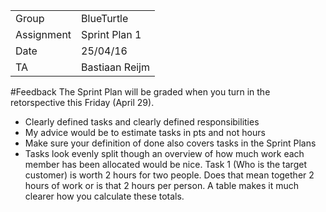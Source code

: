 |      |            |
|------|------------|
|Group | BlueTurtle |
|Assignment|Sprint Plan 1|
|Date|25/04/16|
|TA|Bastiaan Reijm|

#Feedback
The Sprint Plan will be graded when you turn in the retorspective this Friday (April 29).

* Clearly defined tasks and clearly defined responsibilities
* My advice would be to estimate tasks in pts and not hours
* Make sure your definition of done also covers tasks in the Sprint Plans
* Tasks look evenly split though an overview of how much work each member has been allocated would be nice. Task 1 (Who is the target customer) is worth 2 hours for two people. Does that mean together 2 hours of work or is that 2 hours per person. A table makes it much clearer how you calculate these totals.